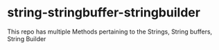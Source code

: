 # string-stringbuffer-stringbuilder
This repo has multiple Methods pertaining to the Strings, String buffers, String Builder
